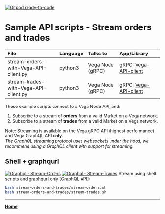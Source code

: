 [![Gitpod ready-to-code](https://img.shields.io/badge/Gitpod-ready--to--code-blue?logo=gitpod)](https://gitpod.io/#https://github.com/vegaprotocol/sample-api-scripts)

# Sample API scripts - Stream orders and trades

| File | Language | Talks to                        | App/Library |
| :--- | :------- | :------------------------------ | :---------- |
| stream-orders-with-Vega-API-client.py  | python3  | Vega Node (gRPC) | gRPC: [Vega-API-client](https://pypi.org/project/Vega-API-client/) |
| stream-trades-with-Vega-API-client.py  | python3  | Vega Node (gRPC) | gRPC: [Vega-API-client](https://pypi.org/project/Vega-API-client/) |

These example scripts connect to a Vega Node API, and:

1. Subscribe to a stream of **orders** from a valid Market on a Vega network.
1. Subscribe to a stream of **trades** from a valid Market on a Vega network.

Note: Streaming is available on the Vega gRPC API (highest performance) and Vega GraphQL API **only**.  
*The GraphQL streaming protocol uses websockets under the hood, we recommend using a GraphQL client with support for streaming.*

## Shell + graphqurl
[![Graphql - Stream-Orders](https://img.shields.io/badge/Graphql-Stream--Orders-2ea44f?logo=GraphQL)](https://graphqlbin.com/v2/MNJztz)
[![Graphql - Stream-Trades](https://img.shields.io/badge/Graphql-Stream--Trades-2ea44f?logo=GraphQL)](https://graphqlbin.com/v2/KzLqhD)
Stream using shell scripts and [graphqurl](https://github.com/hasura/graphqurl) only [GraphQL API]:

```bash
bash stream-orders-and-trades/stream-orders.sh
bash stream-orders-and-trades/stream-trades.sh
```


---

**[Home](../README.md)**
